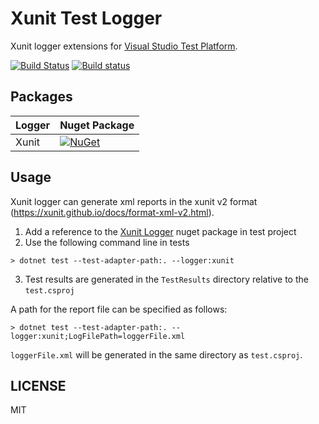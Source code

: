 # Xunit Test Logger
Xunit logger extensions for [Visual Studio Test Platform](https://gtihub.com/microsoft/vstest).

[![Build Status](https://travis-ci.com/Nipunam/xunit.testlogger.svg?branch=master)](https://travis-ci.com/Nipunam/xunit.testlogger)
[![Build status](https://ci.appveyor.com/api/projects/status/rac9mgpdslmffoqd?svg=true)](https://ci.appveyor.com/project/Nipunam/xunit-testlogger)

## Packages
| Logger | Nuget Package |
| ------ | ------------- |
| Xunit | [![NuGet](https://img.shields.io/nuget/v/XunitXml.TestLogger.svg)](https://www.nuget.org/packages/XunitXml.TestLogger/) |

## Usage
Xunit logger can generate xml reports in the xunit v2 format (https://xunit.github.io/docs/format-xml-v2.html).

1. Add a reference to the [Xunit Logger](https://www.nuget.org/packages/XunitXml.TestLogger) nuget package in test project
2. Use the following command line in tests
```
> dotnet test --test-adapter-path:. --logger:xunit
```
3. Test results are generated in the `TestResults` directory relative to the `test.csproj`

A path for the report file can be specified as follows:
```
> dotnet test --test-adapter-path:. --logger:xunit;LogFilePath=loggerFile.xml
```

`loggerFile.xml` will be generated in the same directory as `test.csproj`.

## LICENSE
MIT
